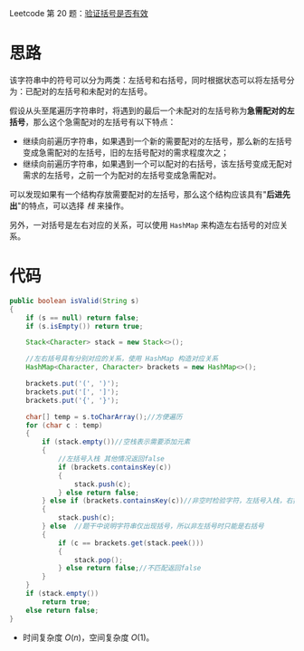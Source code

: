 Leetcode 第 20 题：[验证括号是否有效](https://leetcode-cn.com/problems/valid-parentheses/)

# 思路

该字符串中的符号可以分为两类：左括号和右括号，同时根据状态可以将左括号分为：已配对的左括号和未配对的左括号。

假设从头至尾遍历字符串时，将遇到的最后一个未配对的左括号称为**急需配对的左括号**，那么这个急需配对的左括号有以下特点：

- 继续向前遍历字符串，如果遇到一个新的需要配对的左括号，那么新的左括号变成急需配对的左括号，旧的左括号配对的需求程度次之；
- 继续向前遍历字符串，如果遇到一个可以配对的右括号，该左括号变成无配对需求的左括号，之前一个为配对的左括号变成急需配对。

可以发现如果有一个结构存放需要配对的左括号，那么这个结构应该具有"**后进先出**"的特点，可以选择 *栈* 来操作。

另外，一对括号是左右对应的关系，可以使用 `HashMap` 来构造左右括号的对应关系。

# 代码

```java
public boolean isValid(String s)
{
    if (s == null) return false;
    if (s.isEmpty()) return true;

    Stack<Character> stack = new Stack<>();

    //左右括号具有分别对应的关系，使用 HashMap 构造对应关系
    HashMap<Character, Character> brackets = new HashMap<>();

    brackets.put('(', ')');
    brackets.put('[', ']');
    brackets.put('{', '}');

    char[] temp = s.toCharArray();//方便遍历
    for (char c : temp)
    {
        if (stack.empty())//空栈表示需要添加元素
        {
            //左括号入栈 其他情况返回false
            if (brackets.containsKey(c))
            {
                stack.push(c);
            } else return false;
        } else if (brackets.containsKey(c))//非空时检验字符，左括号入栈，右括号与栈顶比较
        {
            stack.push(c);
        } else  //题干中说明字符串仅出现括号，所以非左括号时只能是右括号
        {
            if (c == brackets.get(stack.peek()))
            {
                stack.pop();
            } else return false;//不匹配返回false
        }
    }
    if (stack.empty())
        return true;
    else return false;
}
```

- 时间复杂度 *O*(*n*)，空间复杂度 *O*(1)。

